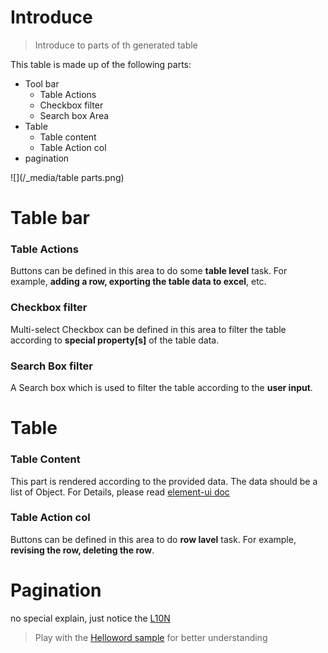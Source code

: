 # Introduce
> Introduce to parts of th generated table

This table is made up of the following parts:

* Tool bar
  * Table Actions
  * Checkbox filter
  * Search box Area
* Table
  * Table content
  * Table Action col
* pagination

![](/_media/table parts.png)

# Table bar

### Table Actions
Buttons can be defined in this area to do some **table level** task. For example, **adding a row, exporting the table data to excel**, etc.

### Checkbox filter
Multi-select Checkbox can be defined in this area to filter the table according to **special property[s]** of the table data.

### Search Box filter
A Search box which is used to filter the table according to the **user input**.

# Table

### Table Content
This part is rendered according to the provided data. The data should be a list of Object.
For Details, please read [element-ui doc](http://element.eleme.io/#/en-US/component/table)

### Table Action col
Buttons can be defined in this area to do **row lavel** task. For example, **revising the row, deleting the row**.

# Pagination
no special explain, just notice the [L10N](quickstart?id=l10n-show-english-in-pagination)

> Play with the [Helloword sample](http://jsfiddle.net/zpczjl/9tp3z4bn/14/) for better understanding
